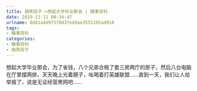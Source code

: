 ```yaml
---
title: 搞笑段子->想起大学毕业那会 | 糗事百科
date: 2019-11-11 00:34:47
urlname: 0d81a4d97570d3fed9ae3551105ad918
tags: 
- 糗事百科
categories:
- 糗事百科
- 搞笑段子
---
```

想起大学毕业那会，为了省钱，八个兄弟合租了套三房两厅的房子，然后八台电脑在厅里摆两排，天天晚上光着膀子，吆喝着打英雄联盟……直到一天，我们让人给举报了，说是无证经营黑网吧……


